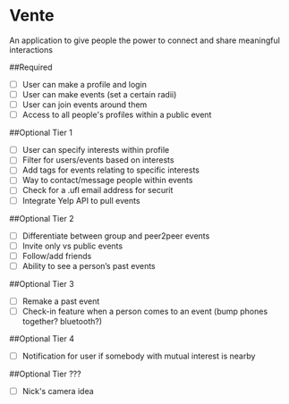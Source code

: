 # Vente
An application to give people the power to connect and share meaningful interactions

##Required
- [ ] User can make a profile and login
- [ ] User can make events (set a certain radii)
- [ ] User can join events around them
- [ ] Access to all people's profiles within a public event

##Optional Tier 1
- [ ] User can specify interests within profile
- [ ] Filter for users/events based on interests
- [ ] Add tags for events relating to specific interests
- [ ] Way to contact/message people within events
- [ ] Check for a .ufl email address for securit
- [ ] Integrate Yelp API to pull events

##Optional Tier 2
- [ ] Differentiate between group and peer2peer events
- [ ] Invite only vs public events
- [ ] Follow/add friends
- [ ] Ability to see a person’s past events

##Optional Tier 3
- [ ] Remake a past event
- [ ] Check-in feature when a person comes to an event (bump phones together? bluetooth?)

##Optional Tier 4
- [ ] Notification for user if somebody with mutual interest is nearby

##Optional Tier ???
- [ ] Nick's camera idea 
